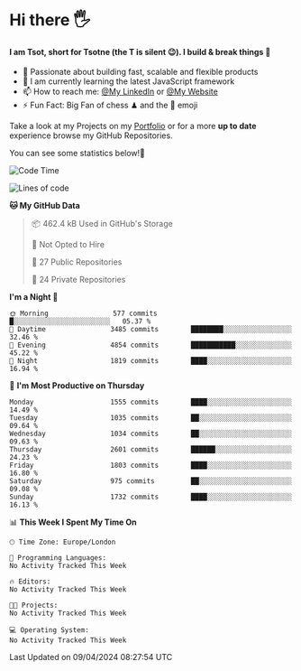 # Hi there :raised_hand_with_fingers_splayed:
#### I am Tsot, short for Tsotne (the T is silent :wink:). I build & break things :space_invader:
- :telescope: Passionate about building fast, scalable and flexible products
- :seedling: I am currently learning the latest JavaScript framework 
- :mailbox: How to reach me: [@My LinkedIn](https://www.linkedin.com/in/tsotne-gvadzabia/) or [@My Website](https://tsotne.co.uk/contact)
- :zap: Fun Fact: Big Fan of chess ♟ and the 👾 emoji

Take a look at my Projects on my [Portfolio](https://tsotne.co.uk/) or for a more **up to date** experience browse my GitHub Repositories.

You can see some statistics below!:space_invader:
<!--START_SECTION:waka-->
![Code Time](http://img.shields.io/badge/Code%20Time-761%20hrs%202%20mins-blue)

![Lines of code](https://img.shields.io/badge/From%20Hello%20World%20I%27ve%20Written-5.2%20million%20lines%20of%20code-blue)

**🐱 My GitHub Data** 

> 📦 462.4 kB Used in GitHub's Storage 
 > 
> 🚫 Not Opted to Hire
 > 
> 📜 27 Public Repositories 
 > 
> 🔑 24 Private Repositories 
 > 
**I'm a Night 🦉** 

```text
🌞 Morning                577 commits         █░░░░░░░░░░░░░░░░░░░░░░░░   05.37 % 
🌆 Daytime                3485 commits        ████████░░░░░░░░░░░░░░░░░   32.46 % 
🌃 Evening                4854 commits        ███████████░░░░░░░░░░░░░░   45.22 % 
🌙 Night                  1819 commits        ████░░░░░░░░░░░░░░░░░░░░░   16.94 % 
```
📅 **I'm Most Productive on Thursday** 

```text
Monday                   1555 commits        ████░░░░░░░░░░░░░░░░░░░░░   14.49 % 
Tuesday                  1035 commits        ██░░░░░░░░░░░░░░░░░░░░░░░   09.64 % 
Wednesday                1034 commits        ██░░░░░░░░░░░░░░░░░░░░░░░   09.63 % 
Thursday                 2601 commits        ██████░░░░░░░░░░░░░░░░░░░   24.23 % 
Friday                   1803 commits        ████░░░░░░░░░░░░░░░░░░░░░   16.80 % 
Saturday                 975 commits         ██░░░░░░░░░░░░░░░░░░░░░░░   09.08 % 
Sunday                   1732 commits        ████░░░░░░░░░░░░░░░░░░░░░   16.13 % 
```


📊 **This Week I Spent My Time On** 

```text
🕑︎ Time Zone: Europe/London

💬 Programming Languages: 
No Activity Tracked This Week

🔥 Editors: 
No Activity Tracked This Week

🐱‍💻 Projects: 
No Activity Tracked This Week

💻 Operating System: 
No Activity Tracked This Week
```


 Last Updated on 09/04/2024 08:27:54 UTC
<!--END_SECTION:waka-->
